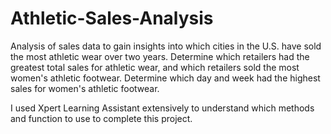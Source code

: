 # Athletic-Sales-Analysis
Analysis of sales data to gain insights into which cities in the U.S. have sold the most athletic wear over two years. Determine which retailers had the greatest total sales for athletic wear, and which retailers sold the most women's athletic footwear. Determine which day and week had the highest sales for women's athletic footwear.

I used Xpert Learning Assistant extensively to understand which methods and function to use to complete this project.
